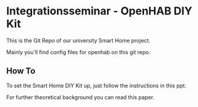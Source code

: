 # Integrationsseminar - OpenHAB DIY Kit

This is the Git Repo of our university Smart Home project.

Mainly you'll find config files for openhab on this git repo.


## How To

To set the Smart Home DIY Kit up, just follow the instructions in this ppt.


For further theoretical background you can read this paper.
